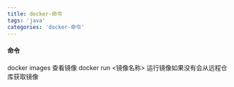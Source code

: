 ```yaml
---
title: docker-命令
tags: 'java'
categories: 'docker-命令'
---
```

#### 命令
docker images 查看镜像
docker run <镜像名称> 运行镜像如果没有会从远程仓库获取镜像
